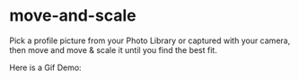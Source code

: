 # move-and-scale

Pick a profile picture from your Photo Library or captured with your camera, then move and move & scale it until you find the best fit. 

Here is a Gif Demo:
